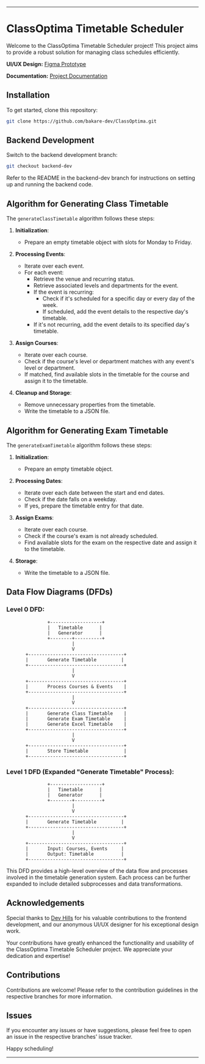 
---

# ClassOptima Timetable Scheduler

Welcome to the ClassOptima Timetable Scheduler project! This project aims to provide a robust solution for managing class schedules efficiently.

**UI/UX Design:** [Figma Prototype](https://www.figma.com/file/K4Xk5k7pIX8aeQqmvYSTeB/Untitled?type=design&node-id=0%3A1&mode=design&t=ONkkH4hsu1aG3UIk-1)

**Documentation:** [Project Documentation](https://docs.google.com/document/d/11n_TYFEynqpTnvAOKrJC-x9fNOyhIy7l/edit?usp=drive_link&ouid=105202207662230114941&rtpof=true&sd=true)

## Installation

To get started, clone this repository:

```bash
git clone https://github.com/bakare-dev/ClassOptima.git
```

## Backend Development

Switch to the backend development branch:

```bash
git checkout backend-dev
```

Refer to the README in the backend-dev branch for instructions on setting up and running the backend code.

## Algorithm for Generating Class Timetable

The `generateClassTimetable` algorithm follows these steps:

1. **Initialization**:
   - Prepare an empty timetable object with slots for Monday to Friday.

2. **Processing Events**:
   - Iterate over each event.
   - For each event:
     - Retrieve the venue and recurring status.
     - Retrieve associated levels and departments for the event.
     - If the event is recurring:
       - Check if it's scheduled for a specific day or every day of the week.
       - If scheduled, add the event details to the respective day's timetable.
     - If it's not recurring, add the event details to its specified day's timetable.

3. **Assign Courses**:
   - Iterate over each course.
   - Check if the course's level or department matches with any event's level or department.
   - If matched, find available slots in the timetable for the course and assign it to the timetable.

4. **Cleanup and Storage**:
   - Remove unnecessary properties from the timetable.
   - Write the timetable to a JSON file.

## Algorithm for Generating Exam Timetable

The `generateExamTimetable` algorithm follows these steps:

1. **Initialization**:
   - Prepare an empty timetable object.

2. **Processing Dates**:
   - Iterate over each date between the start and end dates.
   - Check if the date falls on a weekday.
   - If yes, prepare the timetable entry for that date.

3. **Assign Exams**:
   - Iterate over each course.
   - Check if the course's exam is not already scheduled.
   - Find available slots for the exam on the respective date and assign it to the timetable.

4. **Storage**:
   - Write the timetable to a JSON file.

## Data Flow Diagrams (DFDs)

### Level 0 DFD:

```
               +-------------------+
               |   Timetable      |
               |   Generator      |
               +--------+----------+
                        |
                        V
       +-----------------------------------+
       |       Generate Timetable         |
       +-----------------------------------+
                        |
                        V
       +-----------------------------------+
       |       Process Courses & Events    |
       +-----------------------------------+
                        |
                        V
       +-----------------------------------+
       |       Generate Class Timetable    |
       |       Generate Exam Timetable     |
       |       Generate Excel Timetable    |
       +-----------------------------------+
                        |
                        V
       +-----------------------------------+
       |       Store Timetable             |
       +-----------------------------------+
```

### Level 1 DFD (Expanded "Generate Timetable" Process):

```
               +-------------------+
               |   Timetable      |
               |   Generator      |
               +--------+----------+
                        |
                        V
       +-----------------------------------+
       |       Generate Timetable         |
       +-----------------------------------+
                        |
                        V
       +-----------------------------------+
       |       Input: Courses, Events     |
       |       Output: Timetable          |
       +-----------------------------------+
```

This DFD provides a high-level overview of the data flow and processes involved in the timetable generation system. Each process can be further expanded to include detailed subprocesses and data transformations.

## Acknowledgements

Special thanks to [Dev Hills](https://github.com/dev-hills) for his valuable contributions to the frontend development, and our anonymous UI/UX designer for his exceptional design work.

Your contributions have greatly enhanced the functionality and usability of the ClassOptima Timetable Scheduler project. We appreciate your dedication and expertise!

## Contributions

Contributions are welcome! Please refer to the contribution guidelines in the respective branches for more information.

## Issues

If you encounter any issues or have suggestions, please feel free to open an issue in the respective branches' issue tracker.

Happy scheduling!

---
